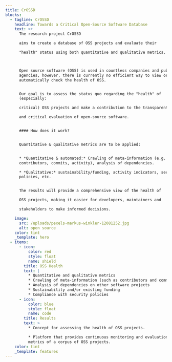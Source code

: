 ```yaml
---
title: CrOSSD
blocks:
  - tagline: CrOSSD
    headline: Towards a Critical Open-Source Software Database
    text: >+
      The research project CrOSSD

      aims to create a database of OSS projects and evaluate their

      "health" status using both quantitative and qualitative metrics.



      Open source software (OSS) is used in countless companies and public
      agencies, however, there is currently no efficient way to view or
      automatically check the health of OSS. 


      Our goal is to assess the status quo regarding the "health" of
      (especially:

      critical) OSS projects and make a contribution to the transparent

      and critical evaluation of open-source software.


      #### How does it work?


      Quantitative & qualitative metrics are to be applied:


      * *Quantitative & automated:* Crawling of meta-information (e.g.
      contributors, commits, activity), analysis of dependencies.

      * *Qualitative:* sustainability/funding, activity indicators, security
      policies, etc. 


      The results will provide a comprehensive view of the health of

      OSS projects, making it easier for developers, maintainers and

      stakeholders to make informed decisions.

    image:
      src: /uploads/pexels-markus-winkler-12081252.jpg
      alt: open source
    color: tint
    _template: hero
  - items:
      - icon:
          color: red
          style: float
          name: shield
        title: OSS Health
        text: |
          * Quantitative and qualitative metrics
          * Crawling of meta-information (such as contributors and commits)
          * Analysis of dependencies on other software projects
          * Sustainability and/or existing funding
          * Compliance with security policies
      - icon:
          color: blue
          style: float
          name: code
        title: Results
        text: >
          * Concept for assessing the health of OSS projects.

          * Platform that provides continuous monitoring and evaluation of the
          metrics of a corpus of OSS projects.
    color: tint
    _template: features
---
```



